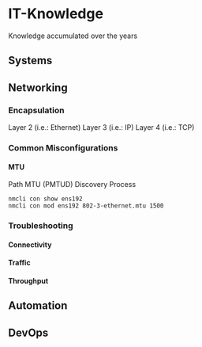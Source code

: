 # IT-Knowledge
Knowledge accumulated over the years

## Systems
## Networking
### Encapsulation
Layer 2 (i.e.: Ethernet)
Layer 3 (i.e.: IP)
Layer 4 (i.e.: TCP)

### Common Misconfigurations
#### MTU
Path MTU (PMTUD) Discovery Process

```
nmcli con show ens192
nmcli con mod ens192 802-3-ethernet.mtu 1500
```
### Troubleshooting
#### Connectivity
#### Traffic
#### Throughput


## Automation

## DevOps
